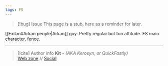 ```yaml
---
tags: FS
---
```

> [!bug] Issue
> This page is a stub, here as a reminder for later.

[[Exilan#Arkan people|Arkan]] guy. Pretty regular but fun attitude. FS main character, fence.


-----
> [!cite] Author info
> **Kit** - *(AKA Kerosyn, or QuickFastly)*\
> [Web zone](https://kerosyn.link) // [Social](https://a.tripulse.link/@kit)